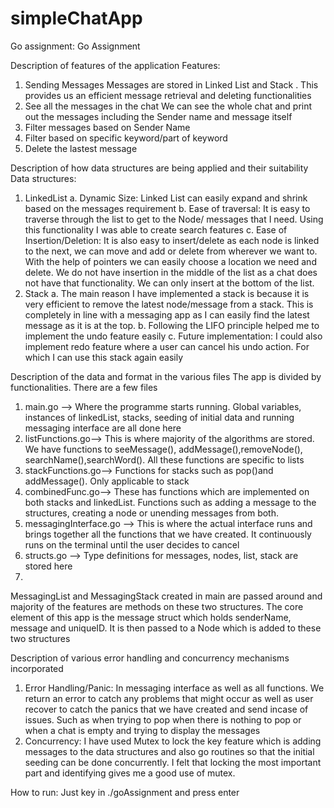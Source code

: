 # simpleChatApp
Go assignment:
Go Assignment


Description of features of the application
Features:
1. Sending Messages
Messages are stored in Linked List and Stack . This provides us an efficient message retrieval and deleting functionalities 
2. See all the messages in the chat
We can see the whole chat and print out the messages including the Sender name and message itself
3. Filter messages based on Sender Name
4. Filter based on specific keyword/part of keyword
5. Delete the lastest message

Description of how data structures are being applied and their suitability
Data structures:
1. LinkedList
a. Dynamic Size: Linked List can easily expand and shrink based on the messages requirement
b. Ease of traversal: It is easy to traverse through the list to get to the Node/ messages that I need. Using this functionality I was able to create search features
c. Ease of Insertion/Deletion: It is also easy to insert/delete as each node is linked to the next, we can move and add or delete from wherever we want to. With the help of pointers we can easily choose a location we need and delete. We do not have insertion in the middle of the list as a chat does not have that functionality. We can only insert at the bottom of the list.
2. Stack
a. The main reason I have implemented a stack is because it is very efficient to remove the latest node/message from a stack. This is completely in line with a messaging app as I can easily find the latest message as it is at the top.
b. Following the LIFO principle helped me to implement the undo feature easily
c. Future implementation: I could also implement redo feature where a user can cancel his undo action. For which I can use this stack again easily


Description of the data and format in the various files
The app is divided by functionalities. 
There are a few files
1. main.go —> Where the programme starts running. Global variables, instances of linkedList, stacks, seeding of initial data and running messaging interface are all done here
2. listFunctions.go—> This is where majority of the algorithms are stored. We have functions to seeMessage(), addMessage(),removeNode(), searchName(),searchWord(). All these functions are specific to lists 
3. stackFunctions.go—> Functions for stacks such as pop()and addMessage(). Only applicable to stack
4. combinedFunc.go—> These has functions which are implemented on both stacks and linkedList. Functions such as adding a message to the structures, creating a node or unending messages from both. 
5. messagingInterface.go —> This is where the actual interface runs and brings together all the functions that we have created. It continuously runs on the terminal until the user decides to cancel 
6. structs.go —> Type definitions for messages, nodes, list, stack are stored here
7. 
MessagingList and MessagingStack created in main are passed around and majority of the features are methods on these two structures. The core element of this app is the message struct which holds senderName, message and uniqueID. It is then passed to a Node which is added to these two structures


Description of various error handling and concurrency mechanisms incorporated	

1. Error Handling/Panic: In messaging interface as well as all functions. We return an error to catch any problems that might occur as well as user recover to catch the panics that we have created and send incase of issues. Such as when trying to pop when there is nothing to pop or when a chat is empty and trying to display the messages
2. Concurrency: I have used Mutex to lock the key feature which is adding messages to the data structures and also go routines so that the initial seeding can be done concurrently. I felt that locking the most important part and identifying gives me a good use of mutex.


How to run:
Just key in 
./goAssignment and press enter
